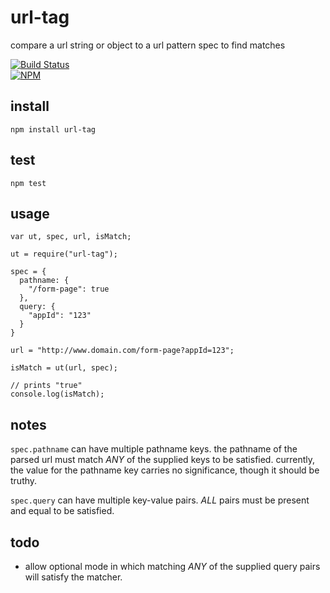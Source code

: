 # url-tag

compare a url string or object to a url pattern spec to find matches

[![Build Status](https://travis-ci.org/Interlincx/url-tag.png?branch=master)](https://travis-ci.org/Interlincx/url-tag)  
[![NPM](https://nodei.co/npm/url-tag.png?downloads=true)](https://nodei.co/npm/url-tag/)

## install

    npm install url-tag

## test

    npm test

## usage
    var ut, spec, url, isMatch;

    ut = require("url-tag");

    spec = {
      pathname: {
        "/form-page": true
      },
      query: {
        "appId": "123"
      }
    }

    url = "http://www.domain.com/form-page?appId=123";
    
    isMatch = ut(url, spec);

    // prints "true"
    console.log(isMatch);

## notes
  
`spec.pathname` can have multiple pathname keys. the pathname of the parsed url must match _ANY_ of the supplied keys to be satisfied. currently, the value for the pathname key carries no significance, though it should be truthy.

`spec.query` can have multiple key-value pairs. _ALL_ pairs must be present and equal to be satisfied.

## todo

- allow optional mode in which matching _ANY_ of the supplied query pairs will satisfy the matcher.
